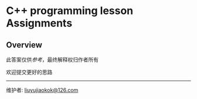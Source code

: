 # C++ programming lesson Assignments

## Overview

此答案仅供*参考*，最终解释权归作者所有

欢迎提交更好的思路

***

维护者: <liuyujiaokok@126.com>
